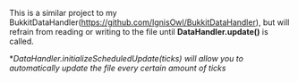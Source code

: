 This is a similar project to my BukkitDataHandler(https://github.com/IgnisOwl/BukkitDataHandler), but will refrain from reading or writing to the file until **DataHandler.update()** is called.

**DataHandler.initializeScheduledUpdate(*ticks*) will allow you to automatically update the file every certain amount of ticks* 

